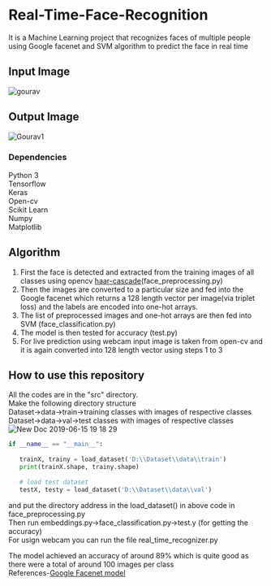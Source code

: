 # Real-Time-Face-Recognition
It is a Machine Learning project that recognizes faces of multiple people using Google facenet and SVM algorithm to predict the face in real time 

## Input Image 
![gourav](https://user-images.githubusercontent.com/34737471/59551214-a3a56200-8f93-11e9-9698-8022bdbeb77d.jpg)


## Output Image
![Gourav1](https://user-images.githubusercontent.com/34737471/59551232-fed75480-8f93-11e9-8c5f-f3f94f4ae085.jpg)

### Dependencies
  Python 3<br/>
  Tensorflow<br/>
  Keras<br/>
  Open-cv<br/>
  Scikit Learn<br/>
  Numpy<br/>
  Matplotlib<br/>

## Algorithm
1. First the face is detected and  extracted from the training images of all classes using opencv [haar-cascade](https://github.com/opencv/opencv/blob/master/data/haarcascades/haarcascade_frontalface_default.xml)(face_preprocessing.py)<br/>
2. Then the images are converted to a particular  size and  fed into the Google facenet which returns a 128 length vector per image(via triplet loss) and the labels are encoded into one-hot arrays.<br/>
3. The list of preprocessed images and one-hot arrays are then fed into SVM (face_classification.py)  <br/>
4. The model is then tested for accuracy (test.py)
5. For live prediction using webcam input image is taken from open-cv and it is again converted into 128 length vector using steps 1 to 3 <br/>

## How to use this repository
All the codes are in the "src" directory. <br/>
Make the following directory structure  <br/>
Dataset->data->train->training classes with images of respective classes <br/>
Dataset->data->val->test classes with images of respective classes <br/>
![New Doc 2019-06-15 19 18 29](https://user-images.githubusercontent.com/34737471/59552299-bd01da80-8fa2-11e9-9493-18dc53c934a8.jpg)
 ```python
if __name__ == "__main__": 
    
    trainX, trainy = load_dataset('D:\\Dataset\\data\\train')
    print(trainX.shape, trainy.shape)
    
    # load test dataset
    testX, testy = load_dataset('D:\\Dataset\\data\\val')

```
and put the directory address in the load_dataset() in above code in face_preprocessing.py<br/>
Then run embeddings.py->face_classification.py->test.y (for getting the accuracy)<br/>
For usign webcam you can run the file real_time_recognizer.py<br/>
 

 

The model achieved an accuracy of around 89% which is quite good as there were a total of around 100 images per class<br/> 
References-[Google Facenet model](https://drive.google.com/drive/folders/1pwQ3H4aJ8a6yyJHZkTwtjcL4wYWQb7bn)  <br/>
 
